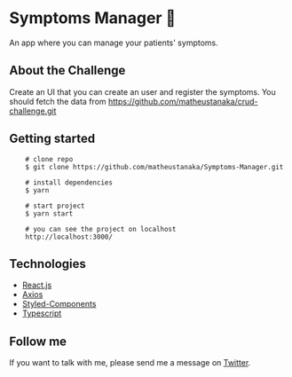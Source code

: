 # Symptoms Manager 💉 

An app where you can manage your patients' symptoms.

## About the Challenge

Create an UI that you can create an user and register the symptoms. You should fetch the data from https://github.com/matheustanaka/crud-challenge.git

## Getting started

        # clone repo
        $ git clone https://github.com/matheustanaka/Symptoms-Manager.git

        # install dependencies
        $ yarn

        # start project
        $ yarn start

        # you can see the project on localhost
        http://localhost:3000/

## Technologies

- [React.js](https://reactjs.org/)
- [Axios](https://axios-http.com/docs/intro)
- [Styled-Components](https://styled-components.com/)
- [Typescript](https://www.typescriptlang.org/)

## Follow me

If you want to talk with me, please send me a message on [Twitter](https://twitter.com/matheus__tanaka).
